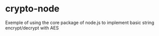 # crypto-node
Exemple of using the core package of node.js to implement basic string encrypt/decrypt with AES
